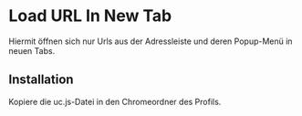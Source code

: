 # Load URL In New Tab
Hiermit öffnen sich nur Urls aus der Adressleiste und deren Popup-Menü in neuen Tabs.

## Installation
Kopiere die uc.js-Datei in den Chromeordner des Profils.

